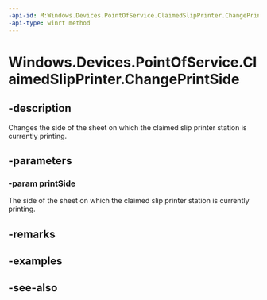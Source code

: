 ```yaml
---
-api-id: M:Windows.Devices.PointOfService.ClaimedSlipPrinter.ChangePrintSide(Windows.Devices.PointOfService.PosPrinterPrintSide)
-api-type: winrt method
---
```


<!-- Method syntax
public void ChangePrintSide(Windows.Devices.PointOfService.PosPrinterPrintSide printSide)
-->

# Windows.Devices.PointOfService.ClaimedSlipPrinter.ChangePrintSide

## -description
Changes the side of the sheet on which the claimed slip printer station is currently printing.

## -parameters
### -param printSide
The side of the sheet on which the claimed slip printer station is currently printing.

## -remarks

## -examples

## -see-also
